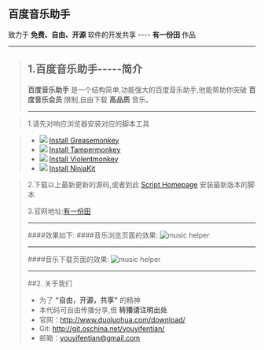 百度音乐助手
------
致力于 **免费、自由、开源** 软件的开发共享 ---- **有一份田** 作品
****
>## 1.百度音乐助手-----简介
>**百度音乐助手**  是一个结构简单,功能强大的百度音乐助手,他能帮助你突破 **百度音乐会员**   限制,自由下载 **高品质** 音乐。
>****

>1.请先对响应浏览器安装对应的脚本工具

> - ![][1] [Install Greasemonkey][2]
> - ![][3] [Install Tampermonkey][4]
> - ![][5] [Install Violentmonkey][6]
> - ![][7] [Install NinjaKit][8]

>2.下载以上最新更新的源码,或者到此 [Script Homepage][9] 安装最新版本的脚本
>
>3.官网地址:[有一份田][10]
>
>****
>
>####效果如下:
>####音乐浏览页面的效果:
>![music helper][11]
>
>****
>
>####音乐下载页面的效果:
>![music helper][12]
>
>****
>
>##2. 关于我们
>* 为了 **"自由，开源，共享"** 的精神
>* 本代码可自由传播分享,但 **转播请注明出处**
>* 官网：http://www.duoluohua.com/download/
>* Git: http://git.oschina.net/youyifentian/
>* 邮箱：youyifentian@gmail.com


  [1]: http://userscripts.org/images/browsers/firefox.png
  [2]: https://addons.mozilla.org/en-US/firefox/addon/greasemonkey/
  [3]: http://userscripts.org/images/browsers/chrome.png
  [4]: https://chrome.google.com/webstore/detail/tampermonkey/dhdgffkkebhmkfjojejmpbldmpobfkfo
  [5]: http://userscripts.org/images/browsers/opera.png
  [6]: https://addons.opera.com/en/extensions/details/violent-monkey/
  [7]: http://userscripts.org/images/browsers/safari.png
  [8]: http://ss-o.net/safari/extension/NinjaKit.safariextz
  [9]: http://userscripts.org/scripts/show/175746
  [10]: http://duoluohua.com/download/
  [11]: http://duoluohua.com/myapp/chrome/baidumusic/images/options_1.png
  [12]: http://duoluohua.com/myapp/chrome/baidumusic/images/options_2.png

